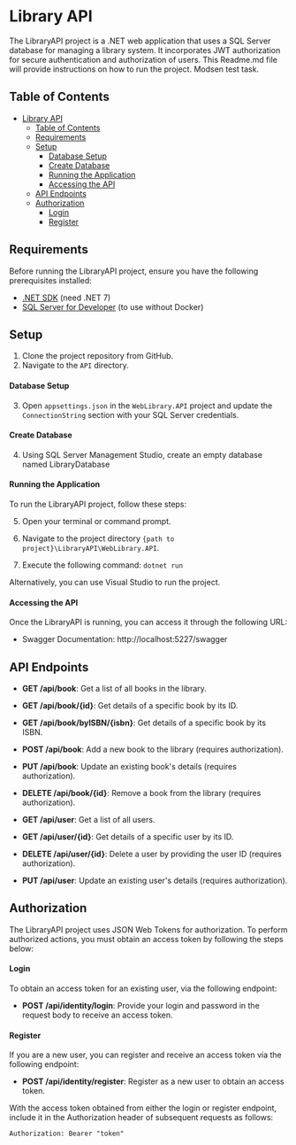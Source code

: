 # Library API

The LibraryAPI project is a .NET web application that uses a SQL Server database for managing a library system. It incorporates JWT authorization for secure authentication and authorization of users. This Readme.md file will provide instructions on how to run the project.
Modsen test task.

## Table of Contents
- [Library API](#library-api)
  - [Table of Contents](#table-of-contents)
  - [Requirements](#requirements)
  - [Setup](#setup)
      - [Database Setup](#database-setup)
      - [Create Database](#create-database)
      - [Running the Application](#running-the-application)
      - [Accessing the API](#accessing-the-api)
  - [API Endpoints](#api-endpoints)
  - [Authorization](#authorization)
      - [Login](#login)
      - [Register](#register)

## Requirements
Before running the LibraryAPI project, ensure you have the following prerequisites installed:
- [.NET SDK](https://dotnet.microsoft.com/download) (need .NET 7)
- [SQL Server for Developer](https://www.microsoft.com/en-us/sql-server/sql-server-downloads) (to use without Docker)

## Setup

1. Clone the project repository from GitHub.
2. Navigate to the `API` directory.

#### Database Setup
3. Open `appsettings.json` in the `WebLibrary.API` project and update the `ConnectionString` section with your SQL Server credentials.

#### Create Database
4. Using SQL Server Management Studio, create an empty database named LibraryDatabase

#### Running the Application
To run the LibraryAPI project, follow these steps:

5. Open your terminal or command prompt.

6. Navigate to the project directory `{path to project}\LibraryAPI\WebLibrary.API`.

7. Execute the following command: `dotnet run`

Alternatively, you can use Visual Studio to run the project.

#### Accessing the API

Once the LibraryAPI is running, you can access it through the following URL:

- Swagger Documentation: http://localhost:5227/swagger

## API Endpoints
- **GET /api/book**: Get a list of all books in the library.
- **GET /api/book/{id}**: Get details of a specific book by its ID.
- **GET /api/book/byISBN/{isbn}**: Get details of a specific book by its ISBN.
- **POST /api/book**: Add a new book to the library (requires authorization).
- **PUT /api/book**: Update an existing book's details (requires authorization).
- **DELETE /api/book/{id}**: Remove a book from the library (requires authorization).

- **GET /api/user**: Get a list of all users.
- **GET /api/user/{id}**: Get details of a specific user by its ID.
- **DELETE /api/user/{id}**: Delete a user by providing the user ID (requires authorization).
- **PUT /api/user**: Update an existing user's details (requires authorization).

## Authorization
The LibraryAPI project uses JSON Web Tokens for authorization. To perform authorized actions, you must obtain an access token by following the steps below:

#### Login
To obtain an access token for an existing user, via the following endpoint:

- **POST /api/identity/login**: Provide your login and password in the request body to receive an access token.

#### Register
If you are a new user, you can register and receive an access token via the following endpoint:

- **POST /api/identity/register**: Register as a new user to obtain an access token.

With the access token obtained from either the login or register endpoint, include it in the Authorization header of subsequent requests as follows:

`Authorization: Bearer "token"`